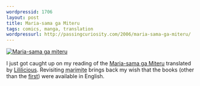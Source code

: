 ```yaml
---
wordpressid: 1706
layout: post
title: Maria-sama ga Miteru
tags: comics, manga, translation
wordpressurl: http://passingcuriosity.com/2006/maria-sama-ga-miteru/
---
```


[![Maria-sama ga miteru][1]][2]

I just got caught up on my reading of the [Maria-sama ga Miteru][3] translated
by [Lililicious][4]. Revisiting <acronym title="Maria-sama ga
Miteru">marimite</acronym> brings back my wish that the books (other than the
<a href="http://ziggr.com/mariasama/">first</a>) were available in English.

[1]: http://photos1.blogger.com/blogger/5615/352/200/mariam.jpg
[2]: http://photos1.blogger.com/blogger/5615/352/1600/mariam.0.jpg
[3]: http://www.lililicious.net/projectDet.php?id=10
[4]: http://www.lililicious.net/
